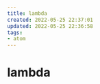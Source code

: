 ```yaml
---
title: lambda
created: 2022-05-25 22:37:01
updated: 2022-05-25 22:36:58
tags: 
- atom
---
```

# lambda

